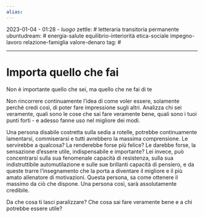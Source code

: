 ```yaml
---
alias: 
---
```

2023-01-04 - 01:28 - *luogo*
zettle: # letteraria transitoria permanente
ubuntudream: # energia-salute equilibrio-interiorità etica-sociale impegno-lavoro relazione-famiglia valore-denaro 
tag: #

---
# Importa quello che fai

Non è importante quello che sei, ma quello che ne fai di te

Non rincorrere continuamente l’idea di come voler essere, solamente perché credi così, di poter fare impressione sugli altri. Analizza chi sei veramente, quali sono le cose che sai fare veramente bene, quali sono i tuoi punti forti - e adesso fanne uso nel migliore dei modi.

Una persona disabile costretta sulla sedia a rotelle, potrebbe continuamente lamentarsi, commiserarsi e tutti avrebbero la massima comprensione. Le servirebbe a qualcosa? La renderebbe forse più felice? Le darebbe forse, la sensazione d’essere utile, indispensabile e importante? Lei invece, può concentrarsi sulla sua fenomenale capacità di resistenza, sulla sua indistruttibile automutilazione e sulle sue brillanti capacità di pensiero, e da queste trarre l’insegnamento che la porta a diventare il migliore e il più amato allenatore di motivazioni. Questa persona, sa come ottenere il massimo da ciò che dispone. Una persona così, sarà assolutamente credibile.

Da che cosa ti lasci paralizzare? Che cosa sai fare veramente bene e a chi potrebbe essere utile?